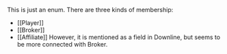 This is just an enum. 
There are three kinds of membership:
- [[Player]]
- [[Broker]]
- [[Affiliate]]
However, it is mentioned as a field in Downline, but seems to be more connected with Broker.